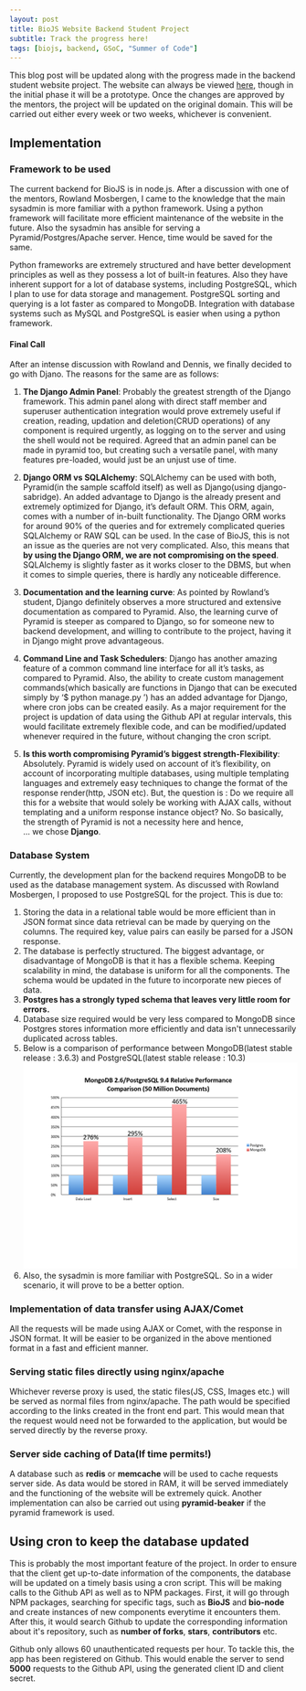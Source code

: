 ```yaml
---
layout: post
title: BioJS Website Backend Student Project 
subtitle: Track the progress here!
tags: [biojs, backend, GSoC, "Summer of Code"]
---
```

This blog post will be updated along with the progress made in the backend student website project. The website can always be viewed [here](http://139.59.93.32/), though in the initial phase it will be a prototype. Once the changes are approved by the mentors, the project will be updated on the original domain. This will be carried out either every week or two weeks, whichever is convenient.  

## Implementation  

### Framework to be used  

The current backend for BioJS is in node.js.  After a discussion with one of the mentors, Rowland Mosbergen, I came  to the knowledge that the main sysadmin is more familiar with a python framework. Using a python framework will facilitate more efficient maintenance of the website in the future. Also the sysadmin has ansible for serving a Pyramid/Postgres/Apache server. Hence, time would be saved for the same.

Python frameworks are extremely structured and have better development principles as well as they possess a lot of built-in features. Also they have inherent support for a lot of database systems, including PostgreSQL, which I plan to use for data storage and management. PostgreSQL sorting and querying is a lot faster as compared to MongoDB. Integration with database systems such as MySQL and PostgreSQL is easier when using a python framework.  

#### Final Call

After an intense discussion with Rowland and Dennis, we finally decided to go with Djano. The reasons for the same are as follows:  

1. **The Django Admin Panel**: Probably the greatest strength of the Django framework. This admin panel along with direct staff member and superuser authentication integration would prove extremely useful if creation, reading, updation and deletion(CRUD operations) of any component is required urgently, as logging on to the server and using the shell would not be required. Agreed that an admin panel can be made in pyramid too, but creating such a versatile panel, with many features pre-loaded, would just be an unjust use of time.  

2. **Django ORM vs SQLAlchemy**:  SQLAlchemy can be used with both, Pyramid(in the sample scaffold itself) as well as Django(using django-sabridge). An added advantage to Django is the already present and extremely optimized for Django, it’s default ORM. This ORM, again, comes with a number of in-built functionality. The Django ORM works for around 90% of the queries and for extremely complicated queries SQLAlchemy or RAW SQL can be used. In the case of BioJS, this is not an issue as the queries are not very complicated. Also, this means that **by using the Django ORM, we are not compromising on the speed**. SQLAlchemy is slightly faster as it works closer to the DBMS, but when it comes to simple queries, there is hardly any noticeable difference.  

3. **Documentation and the learning curve**: As pointed by Rowland’s student, Django definitely observes a more structured and extensive documentation as compared to Pyramid. Also, the learning curve of Pyramid is steeper as compared to Django, so for someone new to backend development, and willing to contribute to the project, having it in Django might prove advantageous.  

4. **Command Line and Task Schedulers**: Django has another amazing feature of a common command line interface for all it’s tasks, as compared to Pyramid. Also, the ability to create custom management commands(which basically are functions in Django that can be executed simply by ‘$ python manage.py <command-name>’) has an added advantage for Django, where cron jobs can be created easily. As a major requirement for the project is updation of data using the Github API at regular intervals, this would facilitate extremely flexible code, and can be modified/updated whenever required in the future, without changing the cron script.  

5. **Is this worth compromising Pyramid’s biggest strength-Flexibility**: Absolutely. Pyramid is widely used on account of it’s flexibility, on account of incorporating multiple databases,   using multiple templating languages and extremely easy techniques to change the format of the response render(http, JSON etc). But, the question is : Do we require all this for a website that would solely be working with AJAX calls, without templating and a uniform response instance object? No. So basically, the strength of Pyramid is not a necessity here and hence,  
					... we chose **Django**.

### Database System

Currently, the development plan for the backend requires MongoDB to be used as the database management system. As discussed with Rowland Mosbergen, I proposed to use PostgreSQL for the project. This is due to:
1. Storing the data in a relational table would be more efficient than in JSON format since data retrieval can be made by querying on the columns. The required key, value pairs can easily be parsed for a JSON response.
2. The database is perfectly structured. The biggest advantage, or disadvantage of MongoDB is that it has a flexible schema. Keeping scalability in mind, the database is uniform for all the components. The schema would be updated in the future to incorporate new pieces of data.
3. **Postgres has a strongly typed schema that leaves very little room for errors.**
4. Database size required would be very less compared to MongoDB since Postgres stores information more efficiently and data isn't unnecessarily duplicated across tables.
5. Below is a comparison of performance between MongoDB(latest stable release : 3.6.3) and PostgreSQL(latest stable release : 10.3)
![Database System](../img/image4.png)
6. Also, the sysadmin is more familiar with PostgreSQL. So in a wider scenario, it will prove to be a better option.  

### Implementation of data transfer using AJAX/Comet

All the requests will be made using AJAX or Comet, with the response in JSON format. It will be easier to be organized in the above mentioned format in a fast and efficient manner.

### Serving static files directly using nginx/apache

Whichever reverse proxy is used, the static files(JS, CSS, Images etc.) will be served as normal files from nginx/apache. The path would be specified according to the links created in the front end part. This would mean that the request would need not be forwarded to the application, but would be served directly by the reverse proxy.  

### Server side caching of Data(If time permits!)

A database such as **redis** or **memcache** will be used to cache requests server side. As data would be stored in RAM, it will be served immediately and the functioning of the website will be extremely quick. Another implementation can also be carried out using **pyramid-beaker** if the pyramid framework is used.

## Using cron to keep the database updated

This is probably the most important feature of the project. In order to ensure that the client get up-to-date information of the components, the database will be updated on a timely basis using a cron script. This will be making calls to the Github API as well as to NPM packages. First, it will go through NPM packages, searching for specific tags, such as **BioJS** and **bio-node** and create instances of new components everytime it encounters them. After this, it would search Github to update the corresponding information about it's repository, such as **number of forks**, **stars**, **contributors** etc.  

Github only allows 60 unauthenticated requests per hour. To tackle this, the app has been registered on Github. This would enable the server to send **5000** requests to the Github API, using the generated client ID and client secret.